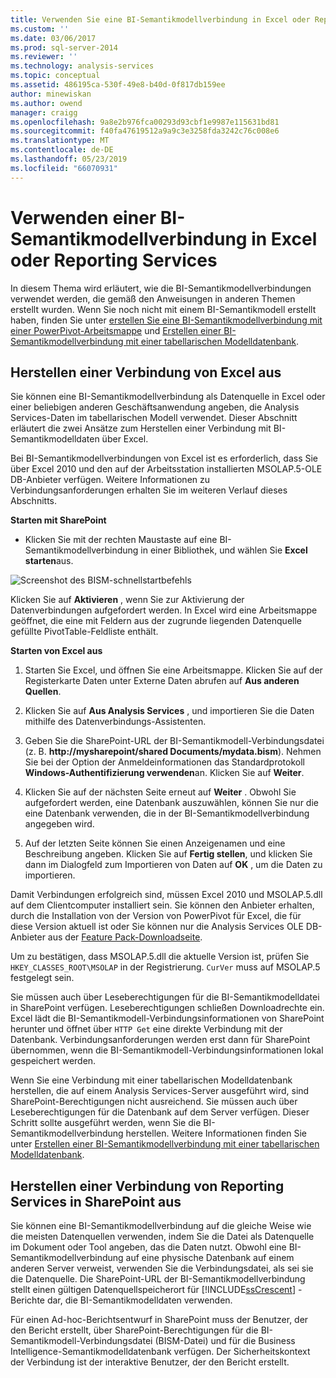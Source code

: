 ```yaml
---
title: Verwenden Sie eine BI-Semantikmodellverbindung in Excel oder Reporting Services | Microsoft-Dokumentation
ms.custom: ''
ms.date: 03/06/2017
ms.prod: sql-server-2014
ms.reviewer: ''
ms.technology: analysis-services
ms.topic: conceptual
ms.assetid: 486195ca-530f-49e8-b40d-0f817db159ee
author: minewiskan
ms.author: owend
manager: craigg
ms.openlocfilehash: 9a8e2b976fca00293d93cbf1e9987e115631bd81
ms.sourcegitcommit: f40fa47619512a9a9c3e3258fda3242c76c008e6
ms.translationtype: MT
ms.contentlocale: de-DE
ms.lasthandoff: 05/23/2019
ms.locfileid: "66070931"
---
```

# <a name="use-a-bi-semantic-model-connection-in-excel-or-reporting-services"></a>Verwenden einer BI-Semantikmodellverbindung in Excel oder Reporting Services
  In diesem Thema wird erläutert, wie die BI-Semantikmodellverbindungen verwendet werden, die gemäß den Anweisungen in anderen Themen erstellt wurden. Wenn Sie noch nicht mit einem BI-Semantikmodell erstellt haben, finden Sie unter [erstellen Sie eine BI-Semantikmodellverbindung mit einer PowerPivot-Arbeitsmappe](create-a-bi-semantic-model-connection-to-a-power-pivot-workbook.md) und [Erstellen einer BI-Semantikmodellverbindung mit einer tabellarischen Modelldatenbank](create-a-bi-semantic-model-connection-to-a-tabular-model-database.md).  
  
##  <a name="bkmk_connect"></a> Herstellen einer Verbindung von Excel aus  
 Sie können eine BI-Semantikmodellverbindung als Datenquelle in Excel oder einer beliebigen anderen Geschäftsanwendung angeben, die Analysis Services-Daten im tabellarischen Modell verwendet. Dieser Abschnitt erläutert die zwei Ansätze zum Herstellen einer Verbindung mit BI-Semantikmodelldaten über Excel.  
  
 Bei BI-Semantikmodellverbindungen von Excel ist es erforderlich, dass Sie über Excel 2010 und den auf der Arbeitsstation installierten MSOLAP.5-OLE DB-Anbieter verfügen. Weitere Informationen zu Verbindungsanforderungen erhalten Sie im weiteren Verlauf dieses Abschnitts.  
  
 **Starten mit SharePoint**  
  
-   Klicken Sie mit der rechten Maustaste auf eine BI-Semantikmodellverbindung in einer Bibliothek, und wählen Sie **Excel starten**aus.  
  
 ![Screenshot des BISM-schnellstartbefehls](../media/ssas-bism-quicklaunch.gif "Screenshot des BISM-schnellstartbefehls")  
  
 Klicken Sie auf **Aktivieren** , wenn Sie zur Aktivierung der Datenverbindungen aufgefordert werden. In Excel wird eine Arbeitsmappe geöffnet, die eine mit Feldern aus der zugrunde liegenden Datenquelle gefüllte PivotTable-Feldliste enthält.  
  
 **Starten von Excel aus**  
  
1.  Starten Sie Excel, und öffnen Sie eine Arbeitsmappe. Klicken Sie auf der Registerkarte Daten unter Externe Daten abrufen auf **Aus anderen Quellen**.  
  
2.  Klicken Sie auf **Aus Analysis Services** , und importieren Sie die Daten mithilfe des Datenverbindungs-Assistenten.  
  
3.  Geben Sie die SharePoint-URL der BI-Semantikmodell-Verbindungsdatei (z. B.  **http://mysharepoint/shared Documents/mydata.bism**). Nehmen Sie bei der Option der Anmeldeinformationen das Standardprotokoll **Windows-Authentifizierung verwenden**an. Klicken Sie auf **Weiter**.  
  
4.  Klicken Sie auf der nächsten Seite erneut auf **Weiter** . Obwohl Sie aufgefordert werden, eine Datenbank auszuwählen, können Sie nur die eine Datenbank verwenden, die in der BI-Semantikmodellverbindung angegeben wird.  
  
5.  Auf der letzten Seite können Sie einen Anzeigenamen und eine Beschreibung angeben. Klicken Sie auf **Fertig stellen**, und klicken Sie dann im Dialogfeld zum Importieren von Daten auf **OK** , um die Daten zu importieren.  
  
 Damit Verbindungen erfolgreich sind, müssen Excel 2010 und MSOLAP.5.dll auf dem Clientcomputer installiert sein. Sie können den Anbieter erhalten, durch die Installation von der Version von PowerPivot für Excel, die für diese Version aktuell ist oder Sie können nur die Analysis Services OLE DB-Anbieter aus der [Feature Pack-Downloadseite](https://go.microsoft.com/fwlink/?linkid=214066).  
  
 Um zu bestätigen, dass MSOLAP.5.dll die aktuelle Version ist, prüfen Sie `HKEY_CLASSES_ROOT\MSOLAP` in der Registrierung. `CurVer` muss auf MSOLAP.5 festgelegt sein.  
  
 Sie müssen auch über Leseberechtigungen für die BI-Semantikmodelldatei in SharePoint verfügen. Leseberechtigungen schließen Downloadrechte ein. Excel lädt die BI-Semantikmodell-Verbindungsinformationen von SharePoint herunter und öffnet über `HTTP Get` eine direkte Verbindung mit der Datenbank. Verbindungsanforderungen werden erst dann für SharePoint übernommen, wenn die BI-Semantikmodell-Verbindungsinformationen lokal gespeichert werden.  
  
 Wenn Sie eine Verbindung mit einer tabellarischen Modelldatenbank herstellen, die auf einem Analysis Services-Server ausgeführt wird, sind SharePoint-Berechtigungen nicht ausreichend. Sie müssen auch über Leseberechtigungen für die Datenbank auf dem Server verfügen. Dieser Schritt sollte ausgeführt werden, wenn Sie die BI-Semantikmodellverbindung herstellen. Weitere Informationen finden Sie unter [Erstellen einer BI-Semantikmodellverbindung mit einer tabellarischen Modelldatenbank](create-a-bi-semantic-model-connection-to-a-tabular-model-database.md).  
  
##  <a name="bkmk_use"></a> Herstellen einer Verbindung von Reporting Services in SharePoint aus  
 Sie können eine BI-Semantikmodellverbindung auf die gleiche Weise wie die meisten Datenquellen verwenden, indem Sie die Datei als Datenquelle im Dokument oder Tool angeben, das die Daten nutzt. Obwohl eine BI-Semantikmodellverbindung auf eine physische Datenbank auf einem anderen Server verweist, verwenden Sie die Verbindungsdatei, als sei sie die Datenquelle. Die SharePoint-URL der BI-Semantikmodellverbindung stellt einen gültigen Datenquellspeicherort für [!INCLUDE[ssCrescent](../../includes/sscrescent-md.md)] -Berichte dar, die BI-Semantikmodelldaten verwenden.  
  
 Für einen Ad-hoc-Berichtsentwurf in SharePoint muss der Benutzer, der den Bericht erstellt, über SharePoint-Berechtigungen für die BI-Semantikmodell-Verbindungsdatei (BISM-Datei) und für die Business Intelligence-Semantikmodelldatenbank verfügen. Der Sicherheitskontext der Verbindung ist der interaktive Benutzer, der den Bericht erstellt.  
  
  
